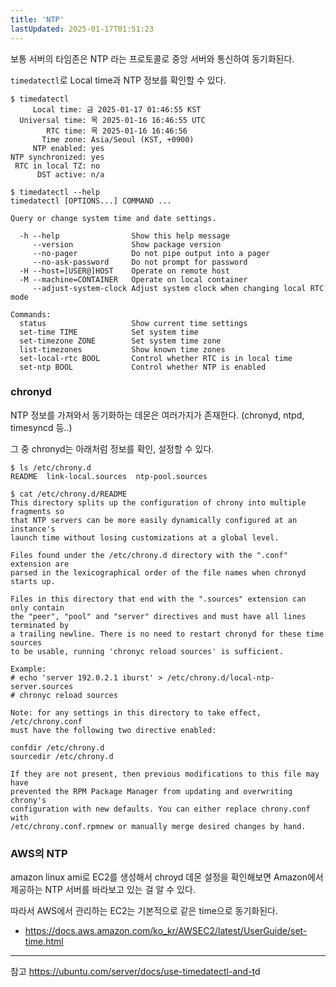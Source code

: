 ```yaml
---
title: 'NTP'
lastUpdated: 2025-01-17T01:51:23
---
```

보통 서버의 타임존은 NTP 라는 프로토콜로 중앙 서버와 통신하여 동기화된다.

`timedatectl`로 Local time과 NTP 정보를 확인할 수 있다.

```
$ timedatectl
     Local time: 금 2025-01-17 01:46:55 KST
  Universal time: 목 2025-01-16 16:46:55 UTC
        RTC time: 목 2025-01-16 16:46:56
       Time zone: Asia/Seoul (KST, +0900)
     NTP enabled: yes
NTP synchronized: yes
 RTC in local TZ: no
      DST active: n/a

$ timedatectl --help
timedatectl [OPTIONS...] COMMAND ...

Query or change system time and date settings.

  -h --help                Show this help message
     --version             Show package version
     --no-pager            Do not pipe output into a pager
     --no-ask-password     Do not prompt for password
  -H --host=[USER@]HOST    Operate on remote host
  -M --machine=CONTAINER   Operate on local container
     --adjust-system-clock Adjust system clock when changing local RTC mode

Commands:
  status                   Show current time settings
  set-time TIME            Set system time
  set-timezone ZONE        Set system time zone
  list-timezones           Show known time zones
  set-local-rtc BOOL       Control whether RTC is in local time
  set-ntp BOOL             Control whether NTP is enabled
```

### chronyd

NTP 정보를 가져와서 동기화하는 데몬은 여러가지가 존재한다. (chronyd, ntpd, timesyncd 등..)

그 중 chronyd는 아래처럼 정보를 확인, 설정할 수 있다.

```
$ ls /etc/chrony.d
README  link-local.sources  ntp-pool.sources

$ cat /etc/chrony.d/README
This directory splits up the configuration of chrony into multiple fragments so
that NTP servers can be more easily dynamically configured at an instance's
launch time without losing customizations at a global level.

Files found under the /etc/chrony.d directory with the ".conf" extension are
parsed in the lexicographical order of the file names when chronyd starts up.

Files in this directory that end with the ".sources" extension can only contain
the "peer", "pool" and "server" directives and must have all lines terminated by
a trailing newline. There is no need to restart chronyd for these time sources
to be usable, running 'chronyc reload sources' is sufficient.

Example:
# echo 'server 192.0.2.1 iburst' > /etc/chrony.d/local-ntp-server.sources
# chronyc reload sources

Note: for any settings in this directory to take effect, /etc/chrony.conf
must have the following two directive enabled:

confdir /etc/chrony.d
sourcedir /etc/chrony.d

If they are not present, then previous modifications to this file may have
prevented the RPM Package Manager from updating and overwriting chrony's
configuration with new defaults. You can either replace chrony.conf with
/etc/chrony.conf.rpmnew or manually merge desired changes by hand.
```

### AWS의 NTP

amazon linux ami로 EC2를 생성해서 chroyd 데몬 설정을 확인해보면 Amazon에서 제공하는 NTP 서버를 바라보고 있는 걸 알 수 있다.

따라서 AWS에서 관리하는 EC2는 기본적으로 같은 time으로 동기화된다.

- <https://docs.aws.amazon.com/ko_kr/AWSEC2/latest/UserGuide/set-time.html>

---
참고
<https://ubuntu.com/server/docs/use-timedatectl-and-t>d
